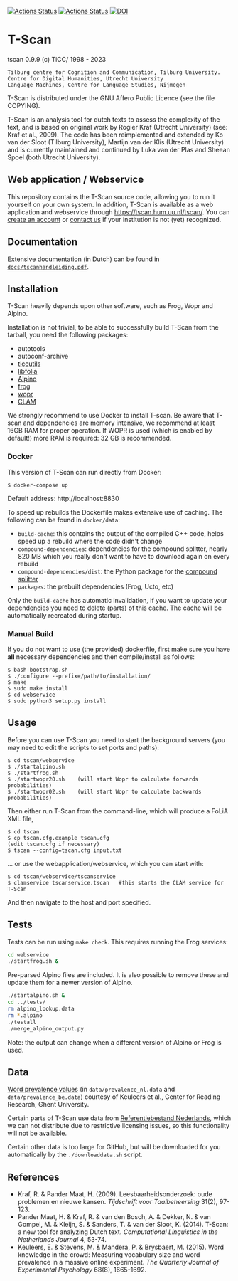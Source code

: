 [![Actions Status](https://github.com/UUDigitalHumanitieslab/tscan/actions/workflows/cpp.yml/badge.svg)](https://github.com/UUDigitalHumanitieslab/tscan/actions/workflows/cpp.yml) [![Actions Status](https://github.com/UUDigitalHumanitieslab/tscan/actions/workflows/webservice.yml/badge.svg)](https://github.com/UUDigitalHumanitieslab/tscan/actions/workflows/webservice.yml) [![DOI](https://zenodo.org/badge/36359165.svg)](https://zenodo.org/badge/latestdoi/36359165)

# T-Scan

tscan 0.9.9 (c) TiCC/ 1998 - 2023

    Tilburg centre for Cognition and Communication, Tilburg University.
    Centre for Digital Humanities, Utrecht University
    Language Machines, Centre for Language Studies, Nijmegen

T-Scan is distributed under the GNU Affero Public Licence (see the file COPYING).

T-Scan is an analysis tool for dutch texts to assess the complexity of the
text, and is based on original work by Rogier Kraf (Utrecht University) (see:
Kraf et al., 2009). The code has been reimplemented and extended by Ko van der
Sloot (Tilburg University), Martijn van der Klis (Utrecht University) and is currently maintained and continued by Luka van der Plas and Sheean Spoel (both Utrecht University).

## Web application / Webservice

This repository contains the T-Scan source code, allowing you to run it
yourself on your own system. In addition, T-Scan is available as a web application and webservice through https://tscan.hum.uu.nl/tscan/. You can [create an account](https://tmanage.hum.uu.nl/accounts/signup/) or [contact us](https://dig.hum.uu.nl/contact-and-links/) if your institution is not (yet) recognized.

## Documentation

Extensive documentation (in Dutch) can be found in [``docs/tscanhandleiding.pdf``](./docs/tscanhandleiding.pdf).

## Installation

T-Scan heavily depends upon other software, such as Frog, Wopr and Alpino.

Installation is not trivial, to be able to successfully build T-Scan from the tarball, you need the following packages:
- autotools
- autoconf-archive
- [ticcutils](https://github.com/LanguageMachines/ticcutils)
- [libfolia](https://github.com/LanguageMachines/libfolia)
- [Alpino](https://www.let.rug.nl/vannoord/alp/Alpino/)
- [frog](https://github.com/LanguageMachines/frog)
- [wopr](https://github.com/LanguageMachines/wopr)
- [CLAM](https://github.com/proycon/clam)

We strongly recommend to use Docker to install T-scan. Be aware that T-scan and dependencies are memory intensive, we recommend at least 16GB RAM for proper operation. If WOPR is used (which is enabled by default!) more RAM is required: 32 GB is recommended.

### Docker

This version of T-Scan can run directly from Docker:

    $ docker-compose up

Default address: http://localhost:8830

To speed up rebuilds the Dockerfile makes extensive use of caching. The following can be found in `docker/data`:

* `build-cache`: this contains the output of the compiled C++ code, helps speed up a rebuild where the code didn't change
* `compound-dependencies`: dependencies for the compound splitter, nearly 820 MB which you really don't want to have to download again on every rebuild
* `compound-dependencies/dist`: the Python package for the [compound splitter](https://github.com/UUDigitalHumanitieslab/compound-splitter)
* `packages`: the prebuilt dependencies (Frog, Ucto, etc)

Only the `build-cache` has automatic invalidation, if you want to update your dependencies you need to delete (parts) of this cache. The cache will be automatically recreated during startup.

### Manual Build

If you do not want to use (the provided) dockerfile, first make sure you have **all** necessary dependencies and then compile/install as follows:

    $ bash bootstrap.sh
    $ ./configure --prefix=/path/to/installation/
    $ make
    $ sudo make install
    $ cd webservice
    $ sudo python3 setup.py install

## Usage

Before you can use T-Scan you need to start the background servers (you may need to edit the scripts to set ports and paths):

    $ cd tscan/webservice
    $ ./startalpino.sh
    $ ./startfrog.sh
    $ ./startwopr20.sh    (will start Wopr to calculate forwards probabilities)
    $ ./startwopr02.sh    (will start Wopr to calculate backwards probabilities)

Then either run T-Scan from the command-line, which will produce a FoLiA XML file,

    $ cd tscan
    $ cp tscan.cfg.example tscan.cfg
    (edit tscan.cfg if necessary)
    $ tscan --config=tscan.cfg input.txt

... or use the webapplication/webservice, which you can start with:

    $ cd tscan/webservice/tscanservice
    $ clamservice tscanservice.tscan   #this starts the CLAM service for T-Scan

And then navigate to the host and port specified.

## Tests

Tests can be run using `make check`. This requires running the Frog services:

```bash
cd webservice
./startfrog.sh &
```

Pre-parsed Alpino files are included. It is also possible to remove these and update them for a newer version of Alpino.

```bash
./startalpino.sh &
cd ../tests/
rm alpino_lookup.data
rm *.alpino
./testall
./merge_alpino_output.py
```

Note: the output can change when a different version of Alpino or Frog is used.

## Data

[Word prevalence values](http://crr.ugent.be/programs-data/word-prevalence-values) (in `data/prevalence_nl.data` and `data/prevalence_be.data`) courtesy of Keuleers et al., Center for Reading Research, Ghent University.

Certain parts of T-Scan use data from [Referentiebestand Nederlands](http://tst.inl.nl/producten/rbn/), which we can not distribute due to restrictive licensing issues, so this functionality will not be available.

Certain other data is too large for GitHub, but will be downloaded for you automatically by the ``./downloaddata.sh`` script.

## References

* Kraf, R. & Pander Maat, H. (2009). Leesbaarheidsonderzoek: oude problemen en nieuwe kansen. *Tijdschrift voor Taalbeheersing* 31(2), 97-123.
* Pander Maat, H. & Kraf, R. & van den Bosch, A. & Dekker, N. & van Gompel, M. & Kleijn, S. & Sanders, T. & van der Sloot, K. (2014). T-Scan: a new tool for analyzing Dutch text. *Computational Linguistics in the Netherlands Journal* 4, 53-74.
* Keuleers, E. & Stevens, M. & Mandera, P. & Brysbaert, M. (2015). Word knowledge in the crowd: Measuring vocabulary size and word prevalence in a massive online experiment. *The Quarterly Journal of Experimental Psychology* 68(8), 1665-1692.

